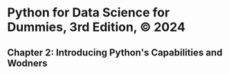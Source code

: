 # Python for Data Science for Dummies, 3rd Edition, © 2024

## Chapter 2: Introducing Python's Capabilities and Wodners


